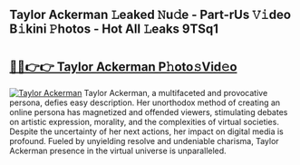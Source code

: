 ## Taylor Ackerman 𝙻eaked 𝙽u𝚍e - Part-rUs 𝚅𝚒deo B𝚒kini 𝙿hotos - Hot All 𝙻eaks 9TSq1

# <h2><a href="http://ld3xjh5.urlbe.top/?page=Taylor+Ackerman">🔗🔗👉👉 Taylor Ackerman P𝚑oto𝚜Vid𝚎o</a></h2>

[![Taylor Ackerman](https://i.imgur.com/eBuTRDB.gif)](http://ld3xjh5.urlbe.top/?page=Taylor+Ackerman)
Taylor Ackerman, a multifaceted and provocative persona, defies easy description. Her unorthodox method of creating an online persona has magnetized and offended viewers, stimulating debates on artistic expression, morality, and the complexities of virtual societies. Despite the uncertainty of her next actions, her impact on digital media is profound. Fueled by unyielding resolve and undeniable charisma, Taylor Ackerman presence in the virtual universe is unparalleled.
